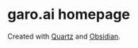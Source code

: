 # garo.ai homepage

Created with [Quartz](https://quartz.jzhao.xyz/) and [Obsidian](https://obsidian.md/).